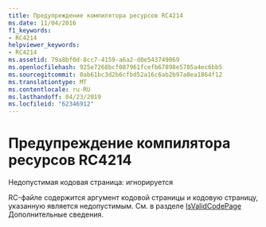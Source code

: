 ```yaml
---
title: Предупреждение компилятора ресурсов RC4214
ms.date: 11/04/2016
f1_keywords:
- RC4214
helpviewer_keywords:
- RC4214
ms.assetid: 79a8bf0d-8cc7-4159-a6a2-d0e543749069
ms.openlocfilehash: 925e7268bcf087961fcefb67898e5705a4ec6bb5
ms.sourcegitcommit: 0ab61bc3d2b6cfbd52a16c6ab2b97a8ea1864f12
ms.translationtype: MT
ms.contentlocale: ru-RU
ms.lasthandoff: 04/23/2019
ms.locfileid: "62346912"
---
```

# <a name="resource-compiler-warning-rc4214"></a>Предупреждение компилятора ресурсов RC4214

Недопустимая кодовая страница: игнорируется

RC-файле содержится аргумент кодовой страницы и кодовую страницу, указанную является недопустимым. См. в разделе [IsValidCodePage](/windows/desktop/api/winnls/nf-winnls-isvalidcodepage) Дополнительные сведения.